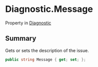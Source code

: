 # Diagnostic.Message

Property in [Diagnostic](api/csharp/yarn.compiler.diagnostic.md)

## Summary


Gets or sets the description of the issue.


```csharp
public string Message { get; set; };
```

